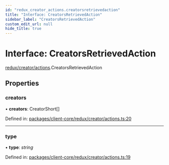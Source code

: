 ```yaml
---
id: "redux_creator_actions.creatorsretrievedaction"
title: "Interface: CreatorsRetrievedAction"
sidebar_label: "CreatorsRetrievedAction"
custom_edit_url: null
hide_title: true
---
```


# Interface: CreatorsRetrievedAction

[redux/creator/actions](../modules/redux_creator_actions.md).CreatorsRetrievedAction

## Properties

### creators

• **creators**: CreatorShort[]

Defined in: [packages/client-core/redux/creator/actions.ts:20](https://github.com/xr3ngine/xr3ngine/blob/56376a778/packages/client-core/redux/creator/actions.ts#L20)

___

### type

• **type**: *string*

Defined in: [packages/client-core/redux/creator/actions.ts:19](https://github.com/xr3ngine/xr3ngine/blob/56376a778/packages/client-core/redux/creator/actions.ts#L19)
